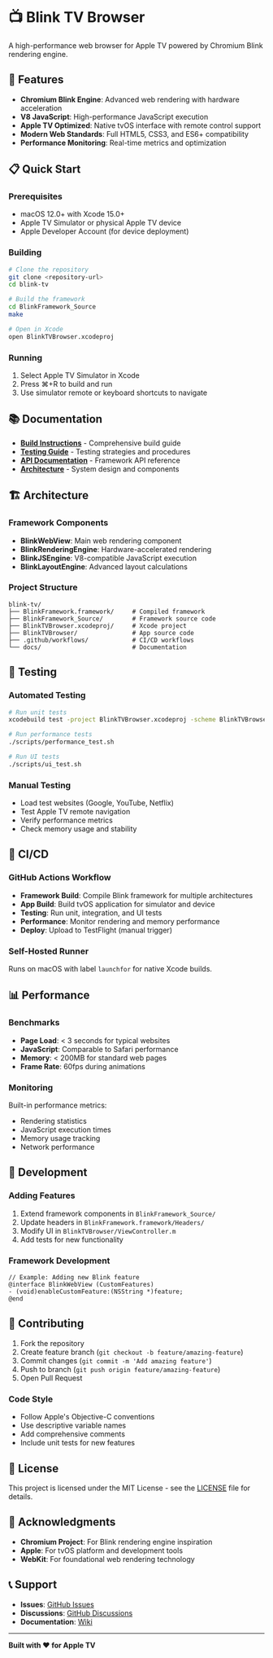 # 📺 Blink TV Browser

A high-performance web browser for Apple TV powered by Chromium Blink rendering engine.

## 🚀 Features

- **Chromium Blink Engine**: Advanced web rendering with hardware acceleration
- **V8 JavaScript**: High-performance JavaScript execution
- **Apple TV Optimized**: Native tvOS interface with remote control support
- **Modern Web Standards**: Full HTML5, CSS3, and ES6+ compatibility
- **Performance Monitoring**: Real-time metrics and optimization

## 📋 Quick Start

### Prerequisites
- macOS 12.0+ with Xcode 15.0+
- Apple TV Simulator or physical Apple TV device
- Apple Developer Account (for device deployment)

### Building
```bash
# Clone the repository
git clone <repository-url>
cd blink-tv

# Build the framework
cd BlinkFramework_Source
make

# Open in Xcode
open BlinkTVBrowser.xcodeproj
```

### Running
1. Select Apple TV Simulator in Xcode
2. Press ⌘+R to build and run
3. Use simulator remote or keyboard shortcuts to navigate

## 📚 Documentation

- [**Build Instructions**](BUILD_INSTRUCTIONS.md) - Comprehensive build guide
- [**Testing Guide**](TESTING_GUIDE.md) - Testing strategies and procedures
- [**API Documentation**](docs/API.md) - Framework API reference
- [**Architecture**](docs/ARCHITECTURE.md) - System design and components

## 🏗️ Architecture

### Framework Components
- **BlinkWebView**: Main web rendering component
- **BlinkRenderingEngine**: Hardware-accelerated rendering
- **BlinkJSEngine**: V8-compatible JavaScript execution
- **BlinkLayoutEngine**: Advanced layout calculations

### Project Structure
```
blink-tv/
├── BlinkFramework.framework/     # Compiled framework
├── BlinkFramework_Source/        # Framework source code
├── BlinkTVBrowser.xcodeproj/     # Xcode project
├── BlinkTVBrowser/               # App source code
├── .github/workflows/            # CI/CD workflows
└── docs/                         # Documentation
```

## 🧪 Testing

### Automated Testing
```bash
# Run unit tests
xcodebuild test -project BlinkTVBrowser.xcodeproj -scheme BlinkTVBrowser

# Run performance tests
./scripts/performance_test.sh

# Run UI tests
./scripts/ui_test.sh
```

### Manual Testing
- Load test websites (Google, YouTube, Netflix)
- Test Apple TV remote navigation
- Verify performance metrics
- Check memory usage and stability

## 🚀 CI/CD

### GitHub Actions Workflow
- **Framework Build**: Compile Blink framework for multiple architectures
- **App Build**: Build tvOS application for simulator and device
- **Testing**: Run unit, integration, and UI tests
- **Performance**: Monitor rendering and memory performance
- **Deploy**: Upload to TestFlight (manual trigger)

### Self-Hosted Runner
Runs on macOS with label `launchfor` for native Xcode builds.

## 📊 Performance

### Benchmarks
- **Page Load**: < 3 seconds for typical websites
- **JavaScript**: Comparable to Safari performance
- **Memory**: < 200MB for standard web pages
- **Frame Rate**: 60fps during animations

### Monitoring
Built-in performance metrics:
- Rendering statistics
- JavaScript execution times
- Memory usage tracking
- Network performance

## 🔧 Development

### Adding Features
1. Extend framework components in `BlinkFramework_Source/`
2. Update headers in `BlinkFramework.framework/Headers/`
3. Modify UI in `BlinkTVBrowser/ViewController.m`
4. Add tests for new functionality

### Framework Development
```objc
// Example: Adding new Blink feature
@interface BlinkWebView (CustomFeatures)
- (void)enableCustomFeature:(NSString *)feature;
@end
```

## 🤝 Contributing

1. Fork the repository
2. Create feature branch (`git checkout -b feature/amazing-feature`)
3. Commit changes (`git commit -m 'Add amazing feature'`)
4. Push to branch (`git push origin feature/amazing-feature`)
5. Open Pull Request

### Code Style
- Follow Apple's Objective-C conventions
- Use descriptive variable names
- Add comprehensive comments
- Include unit tests for new features

## 📄 License

This project is licensed under the MIT License - see the [LICENSE](LICENSE) file for details.

## 🙏 Acknowledgments

- **Chromium Project**: For Blink rendering engine inspiration
- **Apple**: For tvOS platform and development tools
- **WebKit**: For foundational web rendering technology

## 📞 Support

- **Issues**: [GitHub Issues](../../issues)
- **Discussions**: [GitHub Discussions](../../discussions)
- **Documentation**: [Wiki](../../wiki)

---

**Built with ❤️ for Apple TV**
